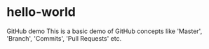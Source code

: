 # hello-world
GitHub demo
This is a basic demo of GitHub concepts like 'Master', 'Branch', 'Commits', 'Pull Requests' etc.
